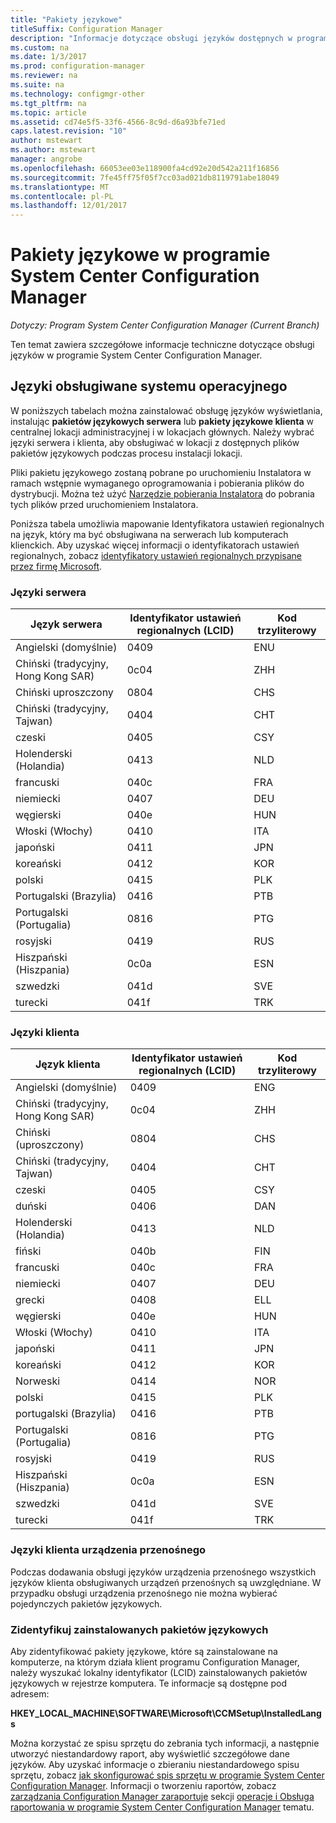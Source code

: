 ```yaml
---
title: "Pakiety językowe"
titleSuffix: Configuration Manager
description: "Informacje dotyczące obsługi języków dostępnych w programie System Center Configuration Manager."
ms.custom: na
ms.date: 1/3/2017
ms.prod: configuration-manager
ms.reviewer: na
ms.suite: na
ms.technology: configmgr-other
ms.tgt_pltfrm: na
ms.topic: article
ms.assetid: cd74e5f5-33f6-4566-8c9d-d6a93bfe71ed
caps.latest.revision: "10"
author: mstewart
ms.author: mstewart
manager: angrobe
ms.openlocfilehash: 66053ee03e118900fa4cd92e20d542a211f16856
ms.sourcegitcommit: 7fe45ff75f05f7cc03ad021db8119791abe18049
ms.translationtype: MT
ms.contentlocale: pl-PL
ms.lasthandoff: 12/01/2017
---
```

# <a name="language-packs-in-system-center-configuration-manager"></a>Pakiety językowe w programie System Center Configuration Manager

*Dotyczy: Program System Center Configuration Manager (Current Branch)*

Ten temat zawiera szczegółowe informacje techniczne dotyczące obsługi języków w programie System Center Configuration Manager.  

## <a name="BKMK_SupLanguagePacks"></a>Języki obsługiwane systemu operacyjnego  
 W poniższych tabelach można zainstalować obsługę języków wyświetlania, instalując **pakietów językowych serwera** lub **pakiety językowe klienta** w centralnej lokacji administracyjnej i w lokacjach głównych. Należy wybrać języki serwera i klienta, aby obsługiwać w lokacji z dostępnych plików pakietów językowych podczas procesu instalacji lokacji.

 Pliki pakietu językowego zostaną pobrane po uruchomieniu Instalatora w ramach wstępnie wymaganego oprogramowania i pobierania plików do dystrybucji. Można też użyć [Narzędzie pobierania Instalatora](setup-downloader.md) do pobrania tych plików przed uruchomieniem Instalatora.   

 Poniższa tabela umożliwia mapowanie Identyfikatora ustawień regionalnych na język, który ma być obsługiwana na serwerach lub komputerach klienckich. Aby uzyskać więcej informacji o identyfikatorach ustawień regionalnych, zobacz [identyfikatory ustawień regionalnych przypisane przez firmę Microsoft](http://go.microsoft.com/fwlink/p/?LinkId=252609).  

### <a name="server-languages"></a>Języki serwera  

|Język serwera|Identyfikator ustawień regionalnych (LCID)|Kod trzyliterowy|  
|---------------------|------------------------|-----------------------|  
|Angielski (domyślnie)|0409|ENU|  
|Chiński (tradycyjny, Hong Kong SAR)|0c04|ZHH|  
|Chiński uproszczony|0804|CHS|  
|Chiński (tradycyjny, Tajwan)|0404|CHT|  
|czeski|0405|CSY|  
|Holenderski (Holandia)|0413|NLD|  
|francuski|040c|FRA|  
|niemiecki|0407|DEU|  
|węgierski|040e|HUN|  
|Włoski (Włochy)|0410|ITA|  
|japoński|0411|JPN|  
|koreański|0412|KOR|  
|polski|0415|PLK|  
|Portugalski (Brazylia)|0416|PTB|  
|Portugalski (Portugalia)|0816|PTG|  
|rosyjski|0419|RUS|  
|Hiszpański (Hiszpania)|0c0a|ESN|  
|szwedzki|041d|SVE|  
|turecki|041f|TRK|  

### <a name="client-languages"></a>Języki klienta  

|Język klienta|Identyfikator ustawień regionalnych (LCID)|Kod trzyliterowy|  
|---------------------|------------------------|-----------------------|  
|Angielski (domyślnie)|0409|ENG|  
|Chiński (tradycyjny, Hong Kong SAR)|0c04|ZHH|  
|Chiński (uproszczony)|0804|CHS|  
|Chiński (tradycyjny, Tajwan)|0404|CHT|  
|czeski|0405|CSY|  
|duński|0406|DAN|  
|Holenderski (Holandia)|0413|NLD|  
|fiński|040b|FIN|  
|francuski|040c|FRA|  
|niemiecki|0407|DEU|  
|grecki|0408|ELL|  
|węgierski|040e|HUN|  
|Włoski (Włochy)|0410|ITA|  
|japoński|0411|JPN|  
|koreański|0412|KOR|  
|Norweski|0414|NOR|  
|polski|0415|PLK|  
|portugalski (Brazylia)|0416|PTB|  
|Portugalski (Portugalia)|0816|PTG|  
|rosyjski|0419|RUS|  
|Hiszpański (Hiszpania)|0c0a|ESN|  
|szwedzki|041d|SVE|  
|turecki|041f|TRK|  

### <a name="mobile-device-client-languages"></a>Języki klienta urządzenia przenośnego  
 Podczas dodawania obsługi języków urządzenia przenośnego wszystkich języków klienta obsługiwanych urządzeń przenośnych są uwzględniane. W przypadku obsługi urządzenia przenośnego nie można wybierać pojedynczych pakietów językowych.  

### <a name="identify-installed-language-packs"></a>Zidentyfikuj zainstalowanych pakietów językowych  
Aby zidentyfikować pakiety językowe, które są zainstalowane na komputerze, na którym działa klient programu Configuration Manager, należy wyszukać lokalny identyfikator (LCID) zainstalowanych pakietów językowych w rejestrze komputera. Te informacje są dostępne pod adresem:

 **HKEY_LOCAL_MACHINE\SOFTWARE\Microsoft\CCMSetup\InstalledLangs**  

Można korzystać ze spisu sprzętu do zebrania tych informacji, a następnie utworzyć niestandardowy raport, aby wyświetlić szczegółowe dane języków. Aby uzyskać informacje o zbieraniu niestandardowego spisu sprzętu, zobacz [jak skonfigurować spis sprzętu w programie System Center Configuration Manager](../../../../core/clients/manage/inventory/configure-hardware-inventory.md). Informacji o tworzeniu raportów, zobacz [zarządzania Configuration Manager zaraportuje](../../../../core/servers/manage/operations-and-maintenance-for-reporting.md#BKMK_ManageReports) sekcji [operacje i Obsługa raportowania w programie System Center Configuration Manager](../../../../core/servers/manage/operations-and-maintenance-for-reporting.md) tematu.  
